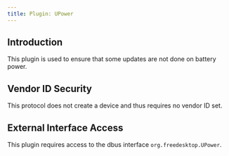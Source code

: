 ```yaml
---
title: Plugin: UPower
---
```


## Introduction

This plugin is used to ensure that some updates are not done on battery power.

## Vendor ID Security

This protocol does not create a device and thus requires no vendor ID set.

## External Interface Access

This plugin requires access to the dbus interface `org.freedesktop.UPower`.
